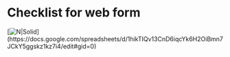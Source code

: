 # Checklist for web form


[![N|Solid](https://i.ibb.co/NKLdW3M/spreadsheets-21737.png")](https://docs.google.com/spreadsheets/d/1hikTIQv13CnD6iqcYk6H2OiBmn7JCkY5ggskz1kz7i4/edit#gid=0)
